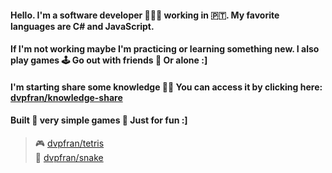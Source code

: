 #### Hello. I'm a software developer 🧑🏽‍💻 working in 🇵🇹. My favorite languages are C# and JavaScript.

#### If I'm not working maybe I'm practicing or learning something new. I also play games 🕹️ Go out with friends 🚗 Or alone :]

#### I'm starting share some knowledge 👨‍🏫 You can access it by clicking here: [dvpfran/knowledge-share](https://dvpfran.github.io/knowledge-share/#/)

#### Built 🔨 very simple games 🎲 Just for fun :]

> 🎮 [dvpfran/tetris](https://dvpfran.github.io/tetris/)  
> 🐍 [dvpfran/snake](https://dvpfran.github.io/snake/)
